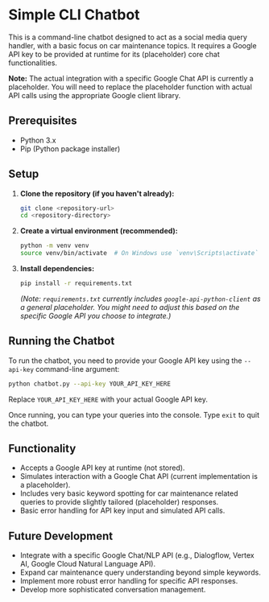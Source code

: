 # Simple CLI Chatbot

This is a command-line chatbot designed to act as a social media query handler, with a basic focus on car maintenance topics. It requires a Google API key to be provided at runtime for its (placeholder) core chat functionalities.

**Note:** The actual integration with a specific Google Chat API is currently a placeholder. You will need to replace the placeholder function with actual API calls using the appropriate Google client library.

## Prerequisites

- Python 3.x
- Pip (Python package installer)

## Setup

1.  **Clone the repository (if you haven't already):**
    ```bash
    git clone <repository-url>
    cd <repository-directory>
    ```

2.  **Create a virtual environment (recommended):**
    ```bash
    python -m venv venv
    source venv/bin/activate  # On Windows use `venv\Scripts\activate`
    ```

3.  **Install dependencies:**
    ```bash
    pip install -r requirements.txt
    ```
    *(Note: `requirements.txt` currently includes `google-api-python-client` as a general placeholder. You might need to adjust this based on the specific Google API you choose to integrate.)*

## Running the Chatbot

To run the chatbot, you need to provide your Google API key using the `--api-key` command-line argument:

```bash
python chatbot.py --api-key YOUR_API_KEY_HERE
```

Replace `YOUR_API_KEY_HERE` with your actual Google API key.

Once running, you can type your queries into the console. Type `exit` to quit the chatbot.

## Functionality

-   Accepts a Google API key at runtime (not stored).
-   Simulates interaction with a Google Chat API (current implementation is a placeholder).
-   Includes very basic keyword spotting for car maintenance related queries to provide slightly tailored (placeholder) responses.
-   Basic error handling for API key input and simulated API calls.

## Future Development

-   Integrate with a specific Google Chat/NLP API (e.g., Dialogflow, Vertex AI, Google Cloud Natural Language API).
-   Expand car maintenance query understanding beyond simple keywords.
-   Implement more robust error handling for specific API responses.
-   Develop more sophisticated conversation management.
